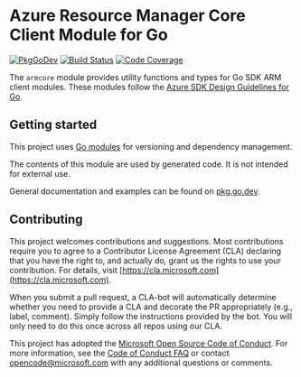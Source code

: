 # Azure Resource Manager Core Client Module for Go

[![PkgGoDev](https://pkg.go.dev/badge/github.com/Azure/azure-sdk-for-go/sdk/armcore)](https://pkg.go.dev/github.com/Azure/azure-sdk-for-go/sdk/armcore)
[![Build Status](https://dev.azure.com/azure-sdk/public/_apis/build/status/go/go%20-%20armcore%20-%20ci?branchName=master)](https://dev.azure.com/azure-sdk/public/_build/latest?definitionId=1844&branchName=master)
[![Code Coverage](https://img.shields.io/azure-devops/coverage/azure-sdk/public/1844/master)](https://img.shields.io/azure-devops/coverage/azure-sdk/public/1844/master)

The `armcore` module provides utility functions and types for Go SDK ARM client modules.
These modules follow the [Azure SDK Design Guidelines for Go](https://azure.github.io/azure-sdk/golang_introduction.html).

## Getting started

This project uses [Go modules](https://github.com/golang/go/wiki/Modules) for versioning and dependency management.

The contents of this module are used by generated code.  It is not intended for external use.

General documentation and examples can be found on [pkg.go.dev](https://pkg.go.dev/github.com/Azure/azure-sdk-for-go/sdk/armcore).

## Contributing
This project welcomes contributions and suggestions. Most contributions require
you to agree to a Contributor License Agreement (CLA) declaring that you have
the right to, and actually do, grant us the rights to use your contribution.
For details, visit [https://cla.microsoft.com](https://cla.microsoft.com).

When you submit a pull request, a CLA-bot will automatically determine whether
you need to provide a CLA and decorate the PR appropriately (e.g., label,
comment). Simply follow the instructions provided by the bot. You will only
need to do this once across all repos using our CLA.

This project has adopted the
[Microsoft Open Source Code of Conduct](https://opensource.microsoft.com/codeofconduct/).
For more information, see the
[Code of Conduct FAQ](https://opensource.microsoft.com/codeofconduct/faq/)
or contact [opencode@microsoft.com](mailto:opencode@microsoft.com) with any
additional questions or comments.
